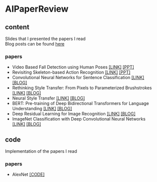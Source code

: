 # AIPaperReview
## content
Slides that I presented the papers I read <br>
Blog posts can be found [here](https://velog.io/@soyeong2/series/%EB%85%BC%EB%AC%B8%EC%9D%BD%EA%B8%B0) 

### papers
- Video Based Fall Detection using Human Poses [[LINK]](https://arxiv.org/abs/2107.14633) [[PPT]](https://github.com/soyeongsohn/AIPaperReview/blob/main/content/Video%20Based%20Fall%20Detection%20using%20Human%20Poses.pdf)
- Revisiting Skeleton-based Action Recognition [[LINK]](https://openaccess.thecvf.com/content/CVPR2022/papers/Duan_Revisiting_Skeleton-Based_Action_Recognition_CVPR_2022_paper.pdf) [[PPT]](https://github.com/soyeongsohn/AIPaperReview/blob/main/content/Revisiting%20Skeleton-based%20Action%20Recognition.pdf)
- Convolutional Neural Networks for Sentence Classification [[LINK]](https://arxiv.org/abs/1408.5882) [[BLOG]](https://velog.io/@soyeong2/Convolutional-Neural-Networks-for-Sentence-Classification-Yoon-Kim-2014)
- Rethinking Style Transfer: From Pixels to Parameterized Brushstrokes [[LINK]](https://openaccess.thecvf.com/content/CVPR2021/papers/Kotovenko_Rethinking_Style_Transfer_From_Pixels_to_Parameterized_Brushstrokes_CVPR_2021_paper.pdf) [[BLOG]](https://velog.io/@soyeong2/Rethinking-Style-Transfer-From-Pixels-to-Parameterized-Brushstrokes)
- Neural Style Transfer [[LINK]](https://www.cv-foundation.org/openaccess/content_cvpr_2016/papers/Gatys_Image_Style_Transfer_CVPR_2016_paper.pdf) [[BLOG]](https://velog.io/@soyeong2/Image-Style-Transfer-Using-Convolutional-Neural-Networks)
- BERT: Pre-training of Deep Bidirectional Transformers for Language Understanding [[LINK]](https://arxiv.org/abs/1810.04805) [[BLOG]](https://www.cv-foundation.org/openaccess/content_cvpr_2016/papers/Gatys_Image_Style_Transfer_CVPR_2016_paper.pdf)
- Deep Residual Learning for Image Recognition [[LINK]](https://www.cv-foundation.org/openaccess/content_cvpr_2016/papers/He_Deep_Residual_Learning_CVPR_2016_paper.pdf) [[BLOG]](https://velog.io/@soyeong2/CV-Deep-Residual-Learning-for-Image-Recognition-2015)
- ImageNet Classification with Deep Convolutional Neural Networks [[LINK]](https://arxiv.org/pdf/1512.03385.pdf) [[BLOG]](https://velog.io/@soyeong2/CV-ImageNet-Classification-with-Deep-Convolutional-Neural-Networks-2012)


## code
Implementation of the papers I read

### papers
- AlexNet [[CODE]](https://github.com/soyeongsohn/AIPaperReview/blob/main/code/AlexNet(2012).ipynb)
